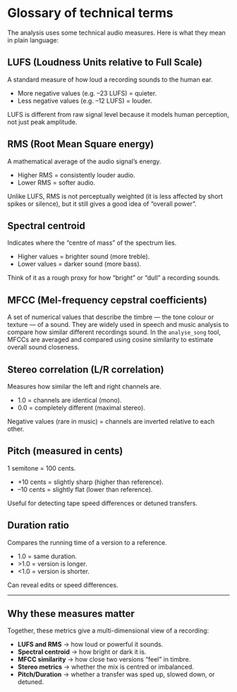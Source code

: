 

# Glossary of technical terms

The analysis uses some technical audio measures. Here is what they mean in plain language:

## **LUFS (Loudness Units relative to Full Scale)**
  A standard measure of how loud a recording sounds to the human ear.

  - More negative values (e.g. –23 LUFS) = quieter.
  - Less negative values (e.g. –12 LUFS) = louder.

  LUFS is different from raw signal level because it models human perception, not just peak amplitude.

## **RMS (Root Mean Square energy)**
  A mathematical average of the audio signal’s energy.

  - Higher RMS = consistently louder audio.
  - Lower RMS = softer audio.

  Unlike LUFS, RMS is not perceptually weighted (it is less affected by short spikes or silence), but it still gives a good idea of “overall power”.

## **Spectral centroid**
  Indicates where the “centre of mass” of the spectrum lies.

  - Higher values = brighter sound (more treble).
  - Lower values = darker sound (more bass).

  Think of it as a rough proxy for how “bright” or “dull” a recording sounds.

## **MFCC (Mel-frequency cepstral coefficients)**
  A set of numerical values that describe the timbre — the tone colour or texture — of a sound.
They are widely used in speech and music analysis to compare how similar different recordings sound.
In the `analyse_song` tool, MFCCs are averaged and compared using cosine similarity to estimate overall sound closeness.

## **Stereo correlation (L/R correlation)**
  Measures how similar the left and right channels are.

  - 1.0 = channels are identical (mono).
  - 0.0 = completely different (maximal stereo).

  Negative values (rare in music) = channels are inverted relative to each other.

## **Pitch (measured in cents)**
  1 semitone = 100 cents.

  - +10 cents = slightly sharp (higher than reference).
  - –10 cents = slightly flat (lower than reference).

  Useful for detecting tape speed differences or detuned transfers.

## **Duration ratio**
  Compares the running time of a version to a reference.

  - 1.0 = same duration.
  - \>1.0 = version is longer.
  - <1.0 = version is shorter.

  Can reveal edits or speed differences.

---

## Why these measures matter

Together, these metrics give a multi-dimensional view of a recording:

- **LUFS and RMS** → how loud or powerful it sounds.
- **Spectral centroid** → how bright or dark it is.
- **MFCC similarity** → how close two versions “feel” in timbre.
- **Stereo metrics** → whether the mix is centred or imbalanced.
- **Pitch/Duration** → whether a transfer was sped up, slowed down, or detuned.
